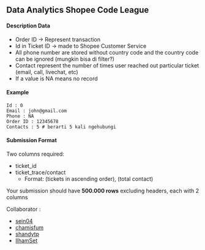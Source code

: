 ## Data Analytics Shopee Code League

#### Description Data
- Order ID -> Represent transaction
- Id in Ticket ID -> made to Shopee Customer Service
- All phone number are stored without country code and the country code can be ignored (mungkin bisa di filter?)
- Contact represent the number of times user reached out particular ticket (email, call, livechat, etc)
- If a value is NA means no record

#### Example
```
Id : 0
Email : john@gmail.com
Phone : NA
Order ID : 12345678
Contacts : 5 # berarti 5 kali ngehubungi
```

#### Submission Format

Two columns required:
- ticket_id
- ticket_trace/contact
    - Format: (tickets in ascending order), (total contact)

Your submission should have **500.000 rows** excluding headers, each with 2 columns

Collaborator : 
- [sein04](https://github.com/sein04)
- [chamisfum](https://github.com/chamisfum)
- [shandytp](https://github.com/shandytp)
- [IlhamSet](https://github.com/IlhamSet)